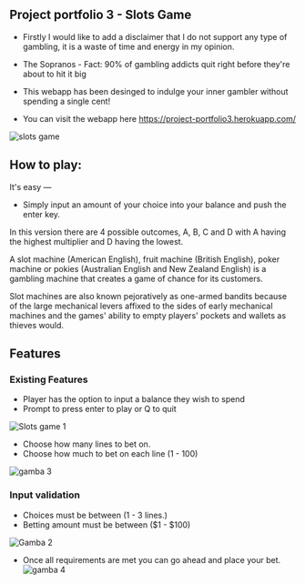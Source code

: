 ## Project portfolio 3 - Slots Game

* Firstly I would like to add a disclaimer that I do not support any type of gambling, it is a waste of time and energy in my opinion. 

* The Sopranos - Fact: 90% of gambling addicts quit right before they're about to hit it big

* This webapp has been desinged to indulge your inner gambler without spending a single cent!

* You can visit the webapp here  https://project-portfolio3.herokuapp.com/ 

![slots game](https://user-images.githubusercontent.com/105204182/233223214-360da845-d4dd-4da6-a5c2-00f4875c52ed.png)

## How to play:

It's easy —
* Simply input an amount of your choice into your balance and push the enter key. 

In this version there are 4 possible outcomes, A, B, C and D with A having the highest multiplier and D having the lowest.

A slot machine (American English), fruit machine (British English), poker machine or pokies (Australian English and New Zealand English) is a gambling machine that creates a game of chance for its customers. 

Slot machines are also known pejoratively as one-armed bandits because of the large mechanical levers affixed to the sides of early mechanical machines and the games' ability to empty players' pockets and wallets as thieves would.

## Features

### Existing Features

* Player has the option to input a balance they wish to spend 
* Prompt to press enter to play or Q to quit

![Slots game 1](https://user-images.githubusercontent.com/105204182/233362748-73387422-0197-413a-b693-d7eb5596b46c.png)

* Choose how many lines to bet on. 
* Choose how much to bet on each line (1 - 100)
 
![gamba 3](https://user-images.githubusercontent.com/105204182/233367147-d9a6b648-ebf9-4747-ae52-433ee194e2af.png)

### Input validation

* Choices must be between (1 - 3 lines.)
* Betting amount must be between ($1 - $100)

![Gamba 2](https://user-images.githubusercontent.com/105204182/233367433-62346733-8a8f-47f6-93fa-1e7470c3e44e.png)


* Once all requirements are met you can go ahead and place your bet. 
![gamba 4](https://user-images.githubusercontent.com/105204182/233370127-cfeb8053-f406-4920-b8ba-6dc12b0999c7.png)






